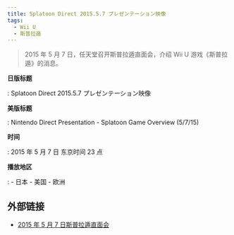 ```yaml
---
title: Splatoon Direct 2015.5.7 プレゼンテーション映像
tags:
  - Wii U
  - 斯普拉遁
---
```


> 2015 年 5 月 7 日，任天堂召开斯普拉遁直面会，介绍 Wii U 游戏《斯普拉遁》的消息。

**日版标题**

:   Splatoon Direct 2015.5.7 プレゼンテーション映像

**美版标题**

:   Nintendo Direct Presentation - Splatoon Game Overview (5/7/15)

**时间**

:   2015 年 5 月 7 日 东京时间 23 点

**播放地区**

:   - 日本
	- 美国
	- 欧洲

## 外部链接

- [2015 年 5 月 7 日斯普拉遁直面会](https://www.bilibili.com/video/BV1Dp4y1S7yv/)

